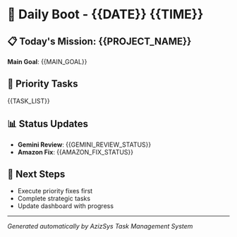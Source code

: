 # 🚀 Daily Boot - {{DATE}} {{TIME}}

## 📋 Today's Mission: {{PROJECT_NAME}}

**Main Goal**: {{MAIN_GOAL}}

## 🎯 Priority Tasks

{{TASK_LIST}}

## 📊 Status Updates

- **Gemini Review**: {{GEMINI_REVIEW_STATUS}}
- **Amazon Fix**: {{AMAZON_FIX_STATUS}}

## 🔄 Next Steps

- Execute priority fixes first
- Complete strategic tasks
- Update dashboard with progress

---
*Generated automatically by AzizSys Task Management System*